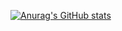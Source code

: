 [![Anurag's GitHub stats](https://github-readme-stats.vercel.app/api?username=ZRMYDYCG)](https://github.com/anuraghazra/github-readme-stats)
